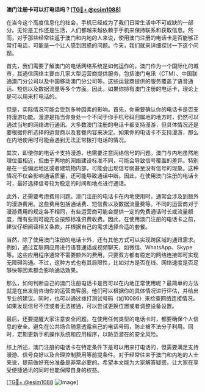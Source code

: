 **澳门注册卡可以打电话吗？[[TG💪+ @esim1088](https://t.me/s/esim1088)]**

在当今这个高度信息化的社会，手机已经成为了我们日常生活中不可或缺的一部分。无论是工作还是生活，人们都越来越依赖于手机来保持联系和获取信息。然而，对于那些经常往返于澳门和内地的人来说，使用澳门注册的电话卡是否能够正常打电话，可能是一个让人感到困惑的问题。今天，我们就来详细探讨一下这个问题。

首先，我们需要了解澳门的电话网络系统是如何运作的。澳门作为一个国际化的城市，其通信网络主要由几家大型运营商提供服务，包括澳门电讯（CTM）、中国联通澳门分公司以及中国移动澳门分公司等。这些运营商提供的服务覆盖了语音通话、短信以及数据流量等多个方面。因此，如果你持有澳门注册的电话卡，理论上是可以用来打电话的。

但是，实际情况可能会受到多种因素的影响。首先，你需要确认你的电话卡是否支持漫游功能。漫游是指当你身处一个不同于你手机号码归属地的地方时，仍然可以通过当地的网络进行通讯。大多数澳门注册的电话卡都支持漫游，但具体情况还是要根据你所选择的运营商以及套餐内容来决定。如果你的电话卡不支持漫游，那么在内地使用时可能会遇到无法正常拨打电话的情况。

其次，即使你的电话卡支持漫游，也需要注意网络信号的问题。澳门与内地虽然地理位置相近，但由于两地的网络建设标准不同，可能会导致信号覆盖的差异。特别是在一些偏远地区或者建筑物内部，可能会出现信号弱甚至没有信号的现象。这种情况不仅会影响通话质量，还可能导致通话中断。因此，在使用澳门注册的电话卡时，最好选择信号较为稳定的时间和地点进行通话。

此外，还需要考虑费用问题。澳门注册的电话卡在内地使用时，通常会涉及到额外的漫游费用。这些费用包括通话费、短信费以及数据流量费等。不同的运营商对于漫游费用的规定各不相同，有些运营商可能会提供一定的免费通话时长或流量额度，而有些则可能完全按照标准资费收费。因此，在使用澳门注册的电话卡之前，建议仔细阅读相关条款，并根据自己的需求选择合适的套餐。

当然，除了使用澳门注册的电话卡外，还有其他方式可以实现跨区域的通讯需求。例如，通过互联网应用进行语音通话或视频聊天，如微信、WhatsApp、Skype等。这些应用程序通常不需要额外的费用，只要双方都有稳定的网络连接即可实现无障碍沟通。不过，这种方式也有其局限性，比如对方是否在线、网络速度是否足够快等因素都会影响通话效果。

那么，如何判断自己的澳门注册电话卡是否可以在内地正常使用呢？最简单的方法就是在出发前咨询你的运营商客服。他们可以根据你的具体情况进行评估，并给出专业的建议。同时，也可以通过拨打测试号码（如10086）来检查网络连接情况。如果发现信号不佳或者无法接通，可以尝试更换位置或者调整设备设置。

最后，还要提醒大家注意安全问题。在使用任何类型的电话卡时，都要确保个人信息的安全。避免在公共场合随意透露自己的电话号码，防止被不法分子利用。同时，定期更新手机操作系统和应用程序，以防范潜在的安全风险。

综上所述，澳门注册的电话卡在特定条件下是可以用来打电话的，但需要满足支持漫游、信号良好以及合理控制费用等前提条件。对于经常往来于澳门和内地的人士来说，提前做好充分准备是非常必要的。希望本文能为大家解答疑惑，让大家在享受便捷通讯的同时也能保障自身的权益。

[[TG💪+ @esim1088](https://t.me/s/esim1088) ![Image](https://i.postimg.cc/4NQfJmqS/Snipaste-2025-05-13-00-14-12.png)]